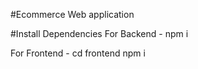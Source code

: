 #Ecommerce Web application

#Install Dependencies
For Backend - npm i

For Frontend - cd frontend npm i
